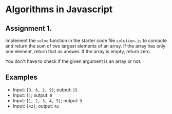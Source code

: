 # Algorithms in Javascript
## Assignment 1.

Implement the `solve` function in the starter code file `solution.js` to
compute and return the sum of two largest elements of an array. If the array
has only one element, return that as answer. If the array is empty, return zero.

You don't have to check if the given argument is an array or not.

## Examples

- Input: `[3, 6, 2, 9]`; output: `15`
- Input: `[]`; output: `0`
- Input: `[1, 2, 3, 4, 5]`; output: `9`
- Input: `[42]`; output: `42`
